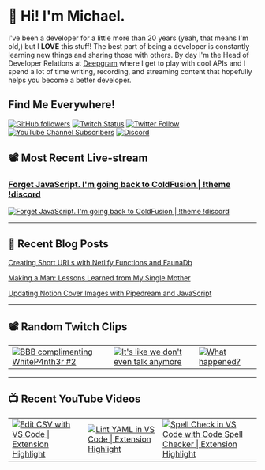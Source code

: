 # 👋 Hi! I'm Michael.

I've been a developer for a little more than 20 years (yeah, that means I'm old,)
but I **LOVE** this stuff! The best part of being a developer is constantly
learning new things and sharing those with others. By day I'm the Head of
Developer Relations at [Deepgram](https://deepgram.com) where I get to play with
cool APIs and I spend a lot of time writing, recording, and streaming content
that hopefully helps you become a better developer.

## Find Me Everywhere!

[![GitHub followers](https://img.shields.io/github/followers/michaeljolley?style=social)](https://github.com/michaeljolley) [![Twitch Status](https://img.shields.io/twitch/status/baldbeardedbuilder?style=social)](https://twitch.tv/baldbeardedbuilder) [![Twitter Follow](https://img.shields.io/twitter/follow/baldbeardbuild?style=social)](https://twitter.com/baldbeardbuild) [![YouTube Channel Subscribers](https://img.shields.io/youtube/channel/subscribers/UCn2FoDbv_veJB_UbrF93_jw?style=social)](https://youtube.com/baldbeardedbuilder) [![Discord](https://img.shields.io/discord/565665509350178827)](https://discord.gg/XSG7HJm)

## 📽️ Most Recent Live-stream

<a href="https://www.twitch.tv/videos/1511087097" target="_blank">
  <h3>Forget JavaScript. I&#39;m going back to ColdFusion | !theme !discord</h3>
  <img src="https://static-cdn.jtvnw.net/cf_vods/d1m7jfoe9zdc1j/dbf52a821994ddb696a9_baldbeardedbuilder_39821682953_1655921124//thumb/thumb0-480x272.jpg" alt="Forget JavaScript. I&#39;m going back to ColdFusion | !theme !discord"/>
</a>

---


## 📝 Recent Blog Posts

[Creating Short URLs with Netlify Functions and FaunaDb](https://baldbeardedbuilder.com/blog/using-netlify-functions-faunadb-for-short-urls/)

[Making a Man: Lessons Learned from My Single Mother](https://baldbeardedbuilder.com/blog/making-a-man-lessons-learned-from-my-single-mother/)

[Updating Notion Cover Images with Pipedream and JavaScript](https://baldbeardedbuilder.com/blog/how-to-update-notion-cover-image-with-javascript/)


---

## 📽️ Random Twitch Clips

<table>
  <tr>
    <td>
      <a href="https://clips.twitch.tv/HomelyDirtyKuduBIRB" target="_blank">
        <img src="https://clips-media-assets2.twitch.tv/AT-cm%7C844837780-preview-480x272.jpg" alt="BBB complimenting WhiteP4nth3r #2"/>
      </a>
    </td>
    <td>
      <a href="https://clips.twitch.tv/SteamyCorrectSoybeanAMPEnergyCherry" target="_blank">
        <img src="https://clips-media-assets2.twitch.tv/AT-cm%7C829114395-preview-480x272.jpg" alt="It&#39;s like we don&#39;t even talk anymore"/>
      </a>
    </td>
    <td>
      <a href="https://clips.twitch.tv/HeartlessCourteousPartridgeBuddhaBar-zWccXgJycFJ35dnH" target="_blank">
        <img src="https://clips-media-assets2.twitch.tv/AT-cm%7CjP0DGs1nHF4CcnBSd-XZxw-preview-480x272.jpg" alt="What happened?"/>
      </a>
    </td>
  </tr>
</table>

---

## 📺 Recent YouTube Videos

<table>
  <tr>
    <td>
      <a href="https://www.youtube.com/watch?v=9nXXWOHjU24" target="_blank">
        <img style="align=center" src="https://i2.ytimg.com/vi/9nXXWOHjU24/mqdefault.jpg" alt="Edit CSV with VS Code | Extension Highlight"/>
      </a>
    </td>
    <td>
      <a href="https://www.youtube.com/watch?v=OjkbonKOzec" target="_blank">
        <img style="align=center" src="https://i2.ytimg.com/vi/OjkbonKOzec/mqdefault.jpg" alt="Lint YAML in VS Code | Extension Highlight"/>
      </a>
    </td>
    <td>
      <a href="https://www.youtube.com/watch?v=ZxNnOjWetH4" target="_blank">
        <img style="align=center" src="https://i2.ytimg.com/vi/ZxNnOjWetH4/mqdefault.jpg" alt="Spell Check in VS Code with Code Spell Checker | Extension Highlight"/>
      </a>
    </td>
  </tr>
</table>
